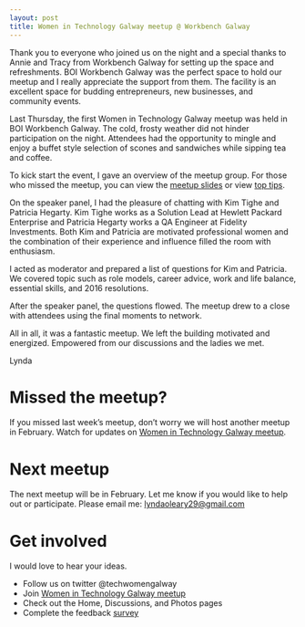 ```yaml
---
layout: post
title: Women in Technology Galway meetup @ Workbench Galway
---
```

Thank you to everyone who joined us on the night and a special thanks to Annie and Tracy from Workbench Galway for setting up the space and refreshments. BOI Workbench Galway was the perfect space to hold our meetup and I really appreciate the support from them. The facility is an excellent space for budding entrepreneurs, new businesses, and community events.

Last Thursday, the first Women in Technology Galway meetup was held in BOI Workbench Galway. The cold, frosty weather did not hinder participation on the night. Attendees had the opportunity to mingle and enjoy a buffet style selection of scones and sandwiches while sipping tea and coffee.

To kick start the event, I gave an overview of the meetup group. For those who missed the meetup, you can view the [meetup slides](https://docs.google.com/presentation/d/19uYiomGfPR1zpx7ExR7zFBstQ3NhkBgUYC1aSoh9hAA/edit?usp=sharing) or view [top tips](https://t.co/LASWa4Esl1).

On the speaker panel, I had the pleasure of chatting with Kim Tighe and Patricia Hegarty. Kim Tighe works as a Solution Lead at Hewlett Packard Enterprise and Patricia Hegarty works a QA Engineer at Fidelity Investments. Both Kim and Patricia are motivated professional women and the combination of their experience and influence filled the room with enthusiasm.

I acted as moderator and prepared a list of questions for Kim and Patricia. We covered topic such as role models, career advice, work and life balance, essential skills, and 2016 resolutions.

After the speaker panel, the questions flowed. The meetup drew to a close with attendees using the final moments to network.

All in all, it was a fantastic meetup. We left the building motivated and energized. Empowered from our discussions and the ladies we met.

Lynda

# Missed the meetup?

If you missed last week’s meetup, don’t worry we will host another meetup in February. Watch for updates on [Women in Technology Galway meetup](http://www.meetup.com/Women-In-Technology-Galway/).

# Next meetup

The next meetup will be in February. Let me know if you would like to help out or participate. Please email me: <lyndaoleary29@gmail.com>

# Get involved

I would love to hear your ideas.

* Follow us on twitter @techwomengalway
* Join [Women in Technology Galway meetup](http://www.meetup.com/Women-In-Technology-Galway/)
* Check out the Home, Discussions, and Photos pages
* Complete the feedback [survey](http://tiny.cc/hef57x)